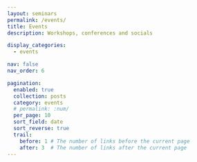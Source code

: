 ```yaml
---
layout: seminars
permalink: /events/
title: Events
description: Workshops, conferences and socials

display_categories:
  - events

nav: false
nav_order: 6

pagination:
  enabled: true
  collection: posts
  category: events
  # permalink: :num/
  per_page: 10
  sort_field: date
  sort_reverse: true
  trail:
    before: 1 # The number of links before the current page
    after: 3  # The number of links after the current page
---
```




